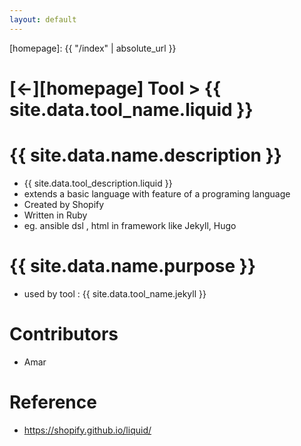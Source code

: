 ```yaml
---
layout: default
---
```



[//]: #(Reference)
[homepage]:   {{ "/index" | absolute_url }}

# [&larr;][homepage] Tool > {{ site.data.tool_name.liquid }}

# {{ site.data.name.description }}
- {{ site.data.tool_description.liquid }}
- extends a basic language with feature of a programing language
- Created by Shopify
- Written in Ruby
- eg. ansible dsl , html in framework like Jekyll, Hugo  

# {{ site.data.name.purpose }}
- used by tool : {{ site.data.tool_name.jekyll }}


# Contributors
- Amar

# Reference
- https://shopify.github.io/liquid/